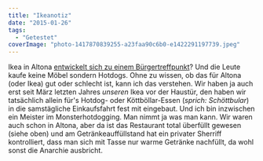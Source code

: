 ```yaml
---
title: "Ikeanotiz"
date: "2015-01-26"
tags:
  - "Getestet"
coverImage: "photo-1417870839255-a23faa90c6b0-e1422291197739.jpeg"
---
```


Ikea in Altona [entwickelt sich zu einem Bürgertreffpunkt](http://www.zeit.de/2015/02/ikea-altona-hot-dogs/komplettansicht)? Und die Leute kaufe keine Möbel sondern Hotdogs. Ohne zu wissen, ob das für Altona (oder Ikea) gut oder schlecht ist, kann ich das verstehen. Wir haben ja auch erst seit März letzten Jahres _unseren_ Ikea vor der Haustür, den haben wir tatsächlich allein für's Hotdog- oder Köttböllar-Essen (_sprich: Schöttbular_) in die samstägliche Einkaufsfahrt fest mit eingebaut. Und ich bin inzwischen ein Meister im Monsterhotdogging. Man nimmt ja was man kann. Wir waren auch schon in Altona, aber da ist das Restaurant total überfüllt gewesen (siehe oben) und am Getränkeauffüllstand hat ein privater Sherriff kontrolliert, dass man sich mit Tasse nur warme Getränke nachfüllt, da wohl sonst die Anarchie ausbricht.
